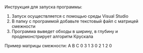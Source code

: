 Инструкция для запуска программы:
1. Запуск осуществляется с помощью среды Visual Studio
2. В папку с программой добавьте текстовый файл с матрицей смежности
3. Программа выведет обходы в ширину, в глубину и продемонстрирует алгоритм Крускала

Пример матрицы смежности:
 A  B  C
 0  3  1
 3  0  2
 1  2  0

